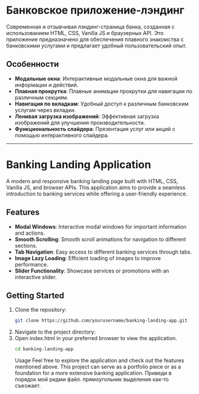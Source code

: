 # Банковское приложение-лэндинг

Современная и отзывчивая лэндинг-страница банка, созданная с использованием HTML, CSS, Vanilla JS и браузерных API. Это приложение предназначено для обеспечения плавного знакомства с банковскими услугами и предлагает удобный пользовательский опыт.

## Особенности


- **Модальные окна**: Интерактивные модальные окна для важной информации и действий.
- **Плавная прокрутка**: Плавные анимации прокрутки для навигации по различным секциям.
- **Навигация по вкладкам**: Удобный доступ к различным банковским услугам через вкладки.
- **Ленивая загрузка изображений**: Эффективная загрузка изображений для улучшения производительности.
- **Функциональность слайдера**: Презентация услуг или акций с помощью интерактивного слайдера.

---

# Banking Landing Application

A modern and responsive banking landing page built with HTML, CSS, Vanilla JS, and browser APIs. This application aims to provide a seamless introduction to banking services while offering a user-friendly experience.

## Features


- **Modal Windows**: Interactive modal windows for important information and actions.
- **Smooth Scrolling**: Smooth scroll animations for navigation to different sections.
- **Tab Navigation**: Easy access to different banking services through tabs.
- **Image Lazy Loading**: Efficient loading of images to improve performance.
- **Slider Functionality**: Showcase services or promotions with an interactive slider.

## Getting Started

1. Clone the repository:
   ```bash
   git clone https://github.com/yourusername/banking-landing-app.git
   ```
2. Navigate to the project directory:
3. Open index.html in your preferred browser to view the application.
   ```bash
   cd banking-landing-app
   ```
   Usage
Feel free to explore the application and check out the features mentioned above. This project can serve as a portfolio piece or as a foundation for a more extensive banking application.
Приведи в порядок мой ридми файл. прямоугольник выделения как-то съезжает. 
   
